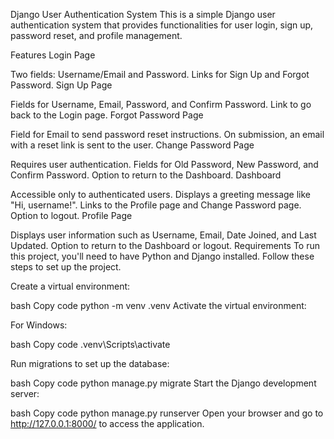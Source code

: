 Django User Authentication System
This is a simple Django user authentication system that provides functionalities for user login, sign up, password reset, and profile management.

Features
Login Page

Two fields: Username/Email and Password.
Links for Sign Up and Forgot Password.
Sign Up Page

Fields for Username, Email, Password, and Confirm Password.
Link to go back to the Login page.
Forgot Password Page

Field for Email to send password reset instructions.
On submission, an email with a reset link is sent to the user.
Change Password Page

Requires user authentication.
Fields for Old Password, New Password, and Confirm Password.
Option to return to the Dashboard.
Dashboard

Accessible only to authenticated users.
Displays a greeting message like "Hi, username!".
Links to the Profile page and Change Password page.
Option to logout.
Profile Page

Displays user information such as Username, Email, Date Joined, and Last Updated.
Option to return to the Dashboard or logout.
Requirements
To run this project, you'll need to have Python and Django installed. Follow these steps to set up the project.

Create a virtual environment:

bash
Copy code
python -m venv .venv
Activate the virtual environment:

For Windows:

bash
Copy code
.venv\Scripts\activate


Run migrations to set up the database:

bash
Copy code
python manage.py migrate
Start the Django development server:

bash
Copy code
python manage.py runserver
Open your browser and go to http://127.0.0.1:8000/ to access the application.
